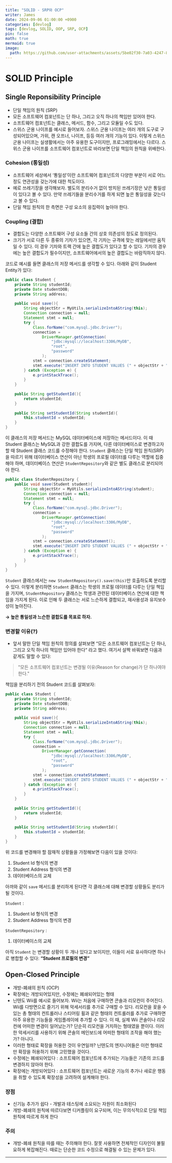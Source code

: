 ```yaml
---
title: "SOLID - SRP와 OCP"
writer: James
date: 2024-09-06 01:00:00 +0900
categories: [devlog]
tags: [devlog, SOLID, OOP, SRP, OCP]
pin: false
math: true
mermaid: true
image:
  path: https://github.com/user-attachments/assets/5be02f30-7a03-4247-83bd-17af11c496b3
---
```


# SOLID Principle

## Single Reponsibility Principle

- 단일 책임의 원칙 (SRP)
- 모든 소프트웨어 컴포넌트는 단 하나, 그리고 오직 하나의 책임만 있어야 한다.
- 소프트웨어 컴포넌트는 클래스, 메서드, 함수, 그리고 모듈일 수도 있다.
- 스위스 군용 나이프를 예시로 들어보자. 스위스 군용 나이프는 여러 개의 도구로 구성되어있으며, 가위, 캔 오프너, 나이프, 등등  여러 개의 기능이 있다. 이렇게 스위스 군용 나이프는 실생활에서는 아주 유용한 도구이지만, 프로그래밍에서는 다르다. 스위스 군용 나이프를 소프트웨어 컴포넌트로 바라보면 단일 책임의 원칙을 위배한다.

### Cohesion (통일성)

- 소프트웨어 세상에서 ‘통일성’이란 소프트웨어 컴포넌트의 다양한 부분이 서로 어느정도 연관성을 갖는가에 대한 척도이다.
- 예로 쓰레기장을 생각해보자. 별도의 분리수거 없이 방치된 쓰레기장은 낮은 통일성이 있다고 볼 수 있다. 만약 쓰레기들을 분리수거를 하게 되면 높은 통일성을 갖는다고 볼 수 있다.
- 단일 책임 원칙의 한 측면은 구성 요소의 응집력이 높아야 한다.  

### Coupling (결합)

- 결합도는 다양한 소프트웨어 구성 요소들 간의 상호 의존성의 정도로 정의된다.
- 크기가 서로 다른 두 종류의 기차가 있으면, 각 기차는 규격에 맞는 레일에서만 움직일 수 있다. 이 경우 기차와 트랙 간에 높은 결합도가 있다고 할 수 있다. 기차의 경우에는 높은 결합도가 필수이지만, 소프트웨어에서의 높은 결합도는 바람직하지 않다.  

코드로 예시를 들면 클래스의 저장 메서드를 생각할 수 있다. 아래와 같이 Student Entity가 있다:  

```java
public class Student {
	private String studentId;
	private Date studentDOB;
	private String address;
	
	public void save(){
		String objectStr = MyUtils.serializeIntoAString(this);
		Connection connection = null;
		Statement stmt = null;
		try {
			Class.forName("com.mysql.jdbc.Driver");
			connection =
				DriverManager.getConnection(
					"jdbc:mysql://localhost:3306/MyDB",
					"root",
					"password"
				);
			stmt = connection.createStatement;
			stmt.execute("INSERT INTO STUDENT VALUES (" + objectStr + ")"); 
		} catch (Exception e) {
			e.printStackTrace();
		}
	}
	
	public String getStudentId(){
		return studentId;
	}
	
	public String setStudentId(String studentId){
		this.studentId = studentId; 
	}
}
```

이 클래스의 저장 메서드는 MySQL 데이터베이스에 저장하는 메서드이다. 이 때 Student 클래스는 MySQL과 강한 결합도를 가지며, 다른 데이터베이스로 변경하고자 할 때 Student 클래스 코드를 수정해야 한다. `Student` 클래스는 단일 책임 원칙(SRP)을 따르기 위해 데이터베이스 연산이 아닌 학생의 프로필 데이터를 다루는 역할에 집중해야 하며, 데이터베이스 연산은 `StudentRepository`와 같은 별도 클래스로 분리되어야 한다.  
 
```java
public class StudentRepository {
	public void save(Student student){
		String objectStr = MyUtils.serializeIntoAString(student);
		Connection connection = null;
		Statement stmt = null;
		try {
			Class.forName("com.mysql.jdbc.Driver");
			connection =
				DriverManager.getConnection(
					"jdbc:mysql://localhost:3306/MyDB",
					"root",
					"password"
				);
			stmt = connection.createStatement();
			stmt.execute("INSERT INTO STUDENT VALUES (" + objectStr + ")"); 
		} catch (Exception e) {
			e.printStackTrace();
		}
	}
}
```

`Student` 클래스에서는 `new StudentRepository().save(this)`만 호출하도록 분리할 수 있다. 이렇게 분리하면 `Student` 클래스는 학생의 프로필 데이터를 다루는 단일 책임을 가지며, `StudentRepository` 클래스는 학생과 관련된 데이터베이스 연산에 대한 책임을 가지게 된다. 이로 인해 두 클래스는 서로 느슨하게 결합되고, 재사용성과 유지보수성이 높아진다.  

**→ 높은 통일성과 느슨한 결합도를 목표로 하자.**  

### 변경할 이유(?)

- 앞서 말한 단일 책임 원칙의 정의를 살펴보면 “모든 소프트웨어 컴포넌트는 단 하나, 그리고 오직 하나의 책임만 있어야 한다“ 라고 했다. 여기서 살짝 바꿔보면 다음과 같게도 말할 수 있다: 
 
> "모든 소프트웨어 컴포넌트는 변경될 이유(Reason for change)가 단 하나여야 한다."  

책임을 분리하기 전의 Student 코드를 살펴보자:  

```java
public class Student {
	private String studentId;
	private Date studentDOB;
	private String address;
	
	public void save(){
		String objectStr = MyUtils.serializeIntoAString(this);
		Connection connection = null;
		Statement stmt = null;
		try {
			Class.forName("com.mysql.jdbc.Driver");
			connection =
				DriverManager.getConnection(
					"jdbc:mysql://localhost:3306/MyDB",
					"root",
					"password"
				);
			stmt = connection.createStatement;
			stmt.execute("INSERT INTO STUDENT VALUES (" + objectStr + ")"); 
		} catch (Exception e) {
			e.printStackTrace();
		}
	}
	
	public String getStudentId(){
		return studentId;
	}
	
	public String setStudentId(String studentId){
		this.studentId = studentId; 
	}
}
```

위 코드를 변경해야 할 잠재적 상황들을 가정해보면 다음이 있을 것이다: 

1. Student Id 형식의 변경
2. Student Address 형식의 변경
3. 데이터베이스의 교체

아까와 같이 `save` 메서드를 분리하게 된다면 각 클래스에 대해 변경할 상황들도 분리가 될 것이다. 

`Student`  : 

1. Student Id 형식의 변경
2. Student Address 형식의 변경

`StudentRepository` : 

1. 데이터베이스의 교체

아직 `Student` 는 변경할 상황이 두 개나 있다고 보이지만, 이들이 서로 유사하다면 하나로 병합할 수 있다: **“Student 프로필의 변경”**

## **Open-Closed Principle**

- 개방-폐쇄의 원칙 (OCP)
- 확장에는 개방되어있지만, 수정에는 폐쇄되어있는 형태
- 닌텐도 Wii를 예시로 들어보자. Wii는 처음에 구매하면 콘솔과 리모컨이 주어진다. Wii를 다방면으로 즐기기 위해 악세서리를 추가로 구매할 수 있다. 리모컨을 꽂을 수 있는 총 형태의 컨트롤러나 스티어링 휠과 같은 형태의 컨트롤러를 추가로 구매하면 아주 유용한 기능들을 게임플레이에 추가할 수 있다. 이 때, 실제 Wii 콘솔이나 리모컨에 어떠한 변경이 일어났는가? 단순히 리모컨을 거치하는 형태였을 뿐이다. 이러한 악세서리를 사용하기 위해 콘솔의 메인보드에 어떠한 형태의 조작을 해야 했는가? 아니다.
- 이러한 형태로 확장을 허용한 것이 우연일까? 닌텐도의 엔지니어들은 이런 형태로만 확장을 허용하기 위해 고민했을 것이다.
- 수정에는 폐쇄되어있다 : 소프트웨어 컴포넌트에 추가되는 기능들은 기존의 코드를 변경하지 않아야 한다.
- 확장에는 개방되어있다 : 소프트웨어 컴포넌트는 새로운 기능의 추가나 새로운 행동을 취할 수 있도록 확장성을 고려하여 설계해야 한다.

### 장점

- 신기능 추가가 쉽다 - 개발과 테스팅에 소요되는 자원이 최소화된다
- 개방-폐쇄의 원칙에 따르다보면 디커플링이 요구되며, 이는 무의식적으로 단일 책임 원칙에 따르게 하게 한다

### 주의

- 개방-폐쇄 원칙을 따를 때는 주의해야 한다. 잘못 사용하면 전체적인 디자인이 불필요하게 복잡해진다. 때로는 단순한 코드 수정으로 해결될 수 있는 문제가 있다.  

--- 